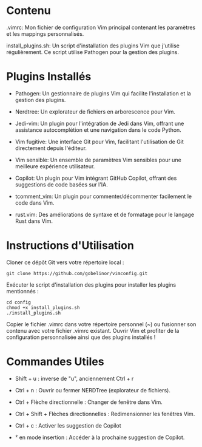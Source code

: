 # Contenu

.vimrc: Mon fichier de configuration Vim principal contenant les paramètres et les mappings personnalisés.

install_plugins.sh: Un script d'installation des plugins Vim que j'utilise régulièrement. Ce script utilise Pathogen pour la gestion des plugins.

# Plugins Installés

- Pathogen: Un gestionnaire de plugins Vim qui facilite l'installation et la gestion des plugins.

- Nerdtree: Un explorateur de fichiers en arborescence pour Vim.

- Jedi-vim: Un plugin pour l'intégration de Jedi dans Vim, offrant une assistance autocomplétion et une navigation dans le code Python.

- Vim fugitive: Une interface Git pour Vim, facilitant l'utilisation de Git directement depuis l'éditeur.

- Vim sensible: Un ensemble de paramètres Vim sensibles pour une meilleure expérience utilisateur.

- Copilot: Un plugin pour Vim intégrant GitHub Copilot, offrant des suggestions de code basées sur l'IA.

- tcomment_vim: Un plugin pour commenter/décommenter facilement le code dans Vim.

- rust.vim: Des améliorations de syntaxe et de formatage pour le langage Rust dans Vim.

# Instructions d'Utilisation

Cloner ce dépôt Git vers votre répertoire local :

    git clone https://github.com/gobelinor/vimconfig.git

Exécuter le script d'installation des plugins pour installer les plugins mentionnés :

    cd config
    chmod +x install_plugins.sh
    ./install_plugins.sh

Copier le fichier .vimrc dans votre répertoire personnel (~) ou fusionner son contenu avec votre fichier .vimrc existant.
Ouvrir Vim et profiter de la configuration personnalisée ainsi que des plugins installés !


# Commandes Utiles

- Shift + u : inverse de "u", anciennement Ctrl + r 

- Ctrl + n : Ouvrir ou fermer NERDTree (explorateur de fichiers).

- Ctrl + Flèche directionnelle : Changer de fenêtre dans Vim.

- Ctrl + Shift + Flèches directionnelles : Redimensionner les fenêtres Vim.

- Ctrl + c : Activer les suggestion de Copilot 

- ² en mode insertion : Accéder à la prochaine suggestion de Copilot.
